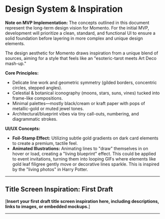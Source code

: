 # Design System & Inspiration

**Note on MVP Implementation:** The concepts outlined in this document represent the long-term design vision for Momento. For the initial MVP, development will prioritize a clean, standard, and functional UI to ensure a solid foundation before layering in more complex and unique design elements.

The design aesthetic for Momento draws inspiration from a unique blend of sources, aiming for a style that feels like an "esoteric-tarot meets Art Deco mash-up."

**Core Principles:**

- Delicate line work and geometric symmetry (gilded borders, concentric circles, stepped angles).
- Celestial & botanical iconography (moons, stars, suns, vines) tucked into frame-like compositions.
- Minimal palettes—mostly black/cream or kraft paper with pops of metallic-gold or muted jewel tones.
- Architectural/blueprint vibes via tiny call-outs, numbering, and diagrammatic strokes.

**UI/UX Concepts:**

- **Foil-Stamp Effect:** Utilizing subtle gold gradients on dark card elements to create a premium, tactile feel.
- **Animated Illustrations:** Animating lines to "draw" themselves in on hover or load, creating a "living blueprint" effect. This could be applied to event invitations, turning them into looping GIFs where elements like gold leaf filigree gently move or decorative lines sparkle. This is inspired by the "living photos" in Harry Potter.

---

## Title Screen Inspiration: First Draft

[**Insert your first draft title screen inspiration here, including descriptions, links to images, or embedded mockups.**]

---
